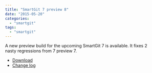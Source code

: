 ```yaml
---
title: "SmartGit 7 preview 8"
date: "2015-05-20"
categories: 
  - "smartgit"
tags: 
  - "smartgit"
---
```


A new preview build for the upcoming SmartGit 7 is available. It fixes 2 nasty regressions from 7 preview 7.

- [Download](http://www.syntevo.com/smartgit/early-access)
- [Change log](http://www.syntevo.com/smartgit/changelog-eap.txt)
